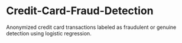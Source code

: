 # Credit-Card-Fraud-Detection
Anonymized credit card transactions labeled as fraudulent or genuine detection using logistic regression.

